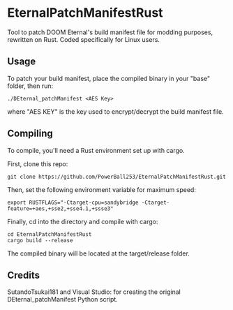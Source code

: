 # EternalPatchManifestRust
Tool to patch DOOM Eternal's build manifest file for modding purposes, rewritten on Rust. Coded specifically for Linux users.

## Usage
To patch your build manifest, place the compiled binary in your "base" folder, then run:
```
./DEternal_patchManifest <AES Key>
```
where "AES KEY" is the key used to encrypt/decrypt the build manifest file.

## Compiling
To compile, you'll need a Rust environment set up with cargo.

First, clone this repo:
```
git clone https://github.com/PowerBall253/EternalPatchManifestRust.git
```
Then, set the following environment variable for maximum speed:
```
export RUSTFLAGS="-Ctarget-cpu=sandybridge -Ctarget-feature=+aes,+sse2,+sse4.1,+ssse3"
```

Finally, cd into the directory and compile with cargo:
```
cd EternalPatchManifestRust
cargo build --release
```
The compiled binary will be located at the target/release folder.

## Credits
SutandoTsukai181 and Visual Studio: for creating the original DEternal_patchManifest Python script.
